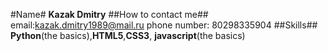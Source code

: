 #Name#
**Kazak Dmitry**
##How to contact me##
email:kazak.dmitry1989@mail.ru phone number: 80298335904
##Skills##
**Python**(the basics),**HTML5**,**CSS3**, **javascript**(the basics)
